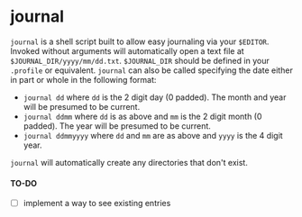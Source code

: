 # journal

`journal` is a shell script built to allow easy journaling via your `$EDITOR`. Invoked without arguments will automatically open a text file at `$JOURNAL_DIR/yyyy/mm/dd.txt`. `$JOURNAL_DIR` should be defined in your `.profile` or equivalent. `journal` can also be called specifying the date either in part or whole in the following format:

* `journal dd` where `dd` is the 2 digit day (0 padded). The month and year will be presumed to be current.
* `journal ddmm` where `dd` is as above and `mm` is the 2 digit month (0 padded). The year will be presumed to be current.
* `journal ddmmyyyy` where `dd` and `mm` are as above and `yyyy` is the 4 digit year.

`journal` will automatically create any directories that don't exist.

#### TO-DO

- [ ] implement a way to see existing entries
